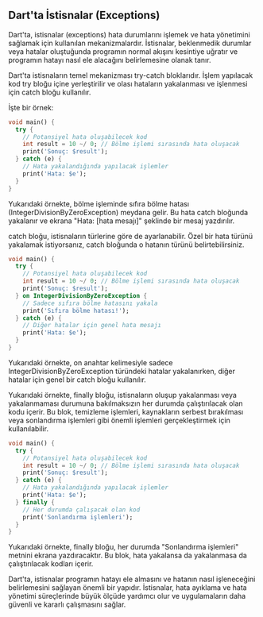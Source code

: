 ## Dart'ta İstisnalar (Exceptions)
Dart'ta, istisnalar (exceptions) hata durumlarını işlemek ve hata yönetimini sağlamak için kullanılan mekanizmalardır. İstisnalar, beklenmedik durumlar veya hatalar oluştuğunda programın normal akışını kesintiye uğratır ve programın hatayı nasıl ele alacağını belirlemesine olanak tanır.

Dart'ta istisnaların temel mekanizması try-catch bloklarıdır. İşlem yapılacak kod try bloğu içine yerleştirilir ve olası hataların yakalanması ve işlenmesi için catch bloğu kullanılır.

İşte bir örnek:
```dart
void main() {
  try {
    // Potansiyel hata oluşabilecek kod
    int result = 10 ~/ 0; // Bölme işlemi sırasında hata oluşacak
    print('Sonuç: $result');
  } catch (e) {
    // Hata yakalandığında yapılacak işlemler
    print('Hata: $e');
  }
}

```
Yukarıdaki örnekte, bölme işleminde sıfıra bölme hatası (IntegerDivisionByZeroException) meydana gelir. Bu hata catch bloğunda yakalanır ve ekrana "Hata: [hata mesajı]" şeklinde bir mesaj yazdırılır.

catch bloğu, istisnaların türlerine göre de ayarlanabilir. Özel bir hata türünü yakalamak istiyorsanız, catch bloğunda o hatanın türünü belirtebilirsiniz.
```dart
void main() {
  try {
    // Potansiyel hata oluşabilecek kod
    int result = 10 ~/ 0; // Bölme işlemi sırasında hata oluşacak
    print('Sonuç: $result');
  } on IntegerDivisionByZeroException {
    // Sadece sıfıra bölme hatasını yakala
    print('Sıfıra bölme hatası!');
  } catch (e) {
    // Diğer hatalar için genel hata mesajı
    print('Hata: $e');
  }
}

```
Yukarıdaki örnekte, on anahtar kelimesiyle sadece IntegerDivisionByZeroException türündeki hatalar yakalanırken, diğer hatalar için genel bir catch bloğu kullanılır.

Yukarıdaki örnekte, finally bloğu, istisnaların oluşup yakalanması veya yakalanmaması durumuna bakılmaksızın her durumda çalıştırılacak olan kodu içerir. Bu blok, temizleme işlemleri, kaynakların serbest bırakılması veya sonlandırma işlemleri gibi önemli işlemleri gerçekleştirmek için kullanılabilir.
```dart
void main() {
  try {
    // Potansiyel hata oluşabilecek kod
    int result = 10 ~/ 0; // Bölme işlemi sırasında hata oluşacak
    print('Sonuç: $result');
  } catch (e) {
    // Hata yakalandığında yapılacak işlemler
    print('Hata: $e');
  } finally {
    // Her durumda çalışacak olan kod
    print('Sonlandırma işlemleri');
  }
}
```
Yukarıdaki örnekte, finally bloğu, her durumda "Sonlandırma işlemleri" metnini ekrana yazdıracaktır. Bu blok, hata yakalansa da yakalanmasa da çalıştırılacak kodları içerir.

Dart'ta, istisnalar programın hatayı ele almasını ve hatanın nasıl işleneceğini belirlemesini sağlayan önemli bir yapıdır. İstisnalar, hata ayıklama ve hata yönetimi süreçlerinde büyük ölçüde yardımcı olur ve uygulamaların daha güvenli ve kararlı çalışmasını sağlar.